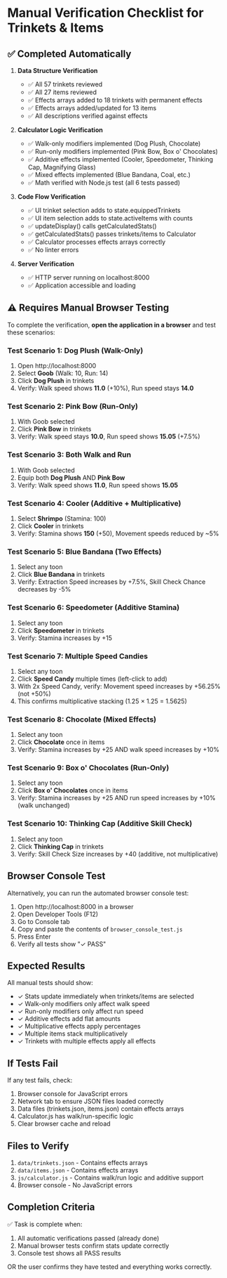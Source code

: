 # Manual Verification Checklist for Trinkets & Items

## ✅ Completed Automatically

1. **Data Structure Verification**
   - ✅ All 57 trinkets reviewed
   - ✅ All 27 items reviewed
   - ✅ Effects arrays added to 18 trinkets with permanent effects
   - ✅ Effects arrays added/updated for 13 items
   - ✅ All descriptions verified against effects

2. **Calculator Logic Verification**
   - ✅ Walk-only modifiers implemented (Dog Plush, Chocolate)
   - ✅ Run-only modifiers implemented (Pink Bow, Box o' Chocolates)
   - ✅ Additive effects implemented (Cooler, Speedometer, Thinking Cap, Magnifying Glass)
   - ✅ Mixed effects implemented (Blue Bandana, Coal, etc.)
   - ✅ Math verified with Node.js test (all 6 tests passed)

3. **Code Flow Verification**
   - ✅ UI trinket selection adds to state.equippedTrinkets
   - ✅ UI item selection adds to state.activeItems with counts
   - ✅ updateDisplay() calls getCalculatedStats()
   - ✅ getCalculatedStats() passes trinkets/items to Calculator
   - ✅ Calculator processes effects arrays correctly
   - ✅ No linter errors

4. **Server Verification**
   - ✅ HTTP server running on localhost:8000
   - ✅ Application accessible and loading

## ⚠️ Requires Manual Browser Testing

To complete the verification, **open the application in a browser** and test these scenarios:

### Test Scenario 1: Dog Plush (Walk-Only)
1. Open http://localhost:8000
2. Select **Goob** (Walk: 10, Run: 14)
3. Click **Dog Plush** in trinkets
4. Verify: Walk speed shows **11.0** (+10%), Run speed stays **14.0**

### Test Scenario 2: Pink Bow (Run-Only)
1. With Goob selected
2. Click **Pink Bow** in trinkets
3. Verify: Walk speed stays **10.0**, Run speed shows **15.05** (+7.5%)

### Test Scenario 3: Both Walk and Run
1. With Goob selected
2. Equip both **Dog Plush** AND **Pink Bow**
3. Verify: Walk speed shows **11.0**, Run speed shows **15.05**

### Test Scenario 4: Cooler (Additive + Multiplicative)
1. Select **Shrimpo** (Stamina: 100)
2. Click **Cooler** in trinkets
3. Verify: Stamina shows **150** (+50), Movement speeds reduced by ~5%

### Test Scenario 5: Blue Bandana (Two Effects)
1. Select any toon
2. Click **Blue Bandana** in trinkets
3. Verify: Extraction Speed increases by +7.5%, Skill Check Chance decreases by -5%

### Test Scenario 6: Speedometer (Additive Stamina)
1. Select any toon
2. Click **Speedometer** in trinkets
3. Verify: Stamina increases by +15

### Test Scenario 7: Multiple Speed Candies
1. Select any toon
2. Click **Speed Candy** multiple times (left-click to add)
3. With 2x Speed Candy, verify: Movement speed increases by +56.25% (not +50%)
4. This confirms multiplicative stacking (1.25 × 1.25 = 1.5625)

### Test Scenario 8: Chocolate (Mixed Effects)
1. Select any toon
2. Click **Chocolate** once in items
3. Verify: Stamina increases by +25 AND walk speed increases by +10%

### Test Scenario 9: Box o' Chocolates (Run-Only)
1. Select any toon
2. Click **Box o' Chocolates** once in items
3. Verify: Stamina increases by +25 AND run speed increases by +10% (walk unchanged)

### Test Scenario 10: Thinking Cap (Additive Skill Check)
1. Select any toon
2. Click **Thinking Cap** in trinkets
3. Verify: Skill Check Size increases by +40 (additive, not multiplicative)

## Browser Console Test

Alternatively, you can run the automated browser console test:

1. Open http://localhost:8000 in a browser
2. Open Developer Tools (F12)
3. Go to Console tab
4. Copy and paste the contents of `browser_console_test.js`
5. Press Enter
6. Verify all tests show "✓ PASS"

## Expected Results

All manual tests should show:
- ✓ Stats update immediately when trinkets/items are selected
- ✓ Walk-only modifiers only affect walk speed
- ✓ Run-only modifiers only affect run speed
- ✓ Additive effects add flat amounts
- ✓ Multiplicative effects apply percentages
- ✓ Multiple items stack multiplicatively
- ✓ Trinkets with multiple effects apply all effects

## If Tests Fail

If any test fails, check:
1. Browser console for JavaScript errors
2. Network tab to ensure JSON files loaded correctly
3. Data files (trinkets.json, items.json) contain effects arrays
4. Calculator.js has walk/run-specific logic
5. Clear browser cache and reload

## Files to Verify

1. `data/trinkets.json` - Contains effects arrays
2. `data/items.json` - Contains effects arrays
3. `js/calculator.js` - Contains walk/run logic and additive support
4. Browser console - No JavaScript errors

## Completion Criteria

✅ Task is complete when:
1. All automatic verifications passed (already done)
2. Manual browser tests confirm stats update correctly
3. Console test shows all PASS results

OR the user confirms they have tested and everything works correctly.

